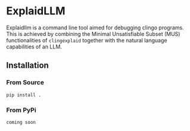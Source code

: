 # ExplaidLLM

Explaidllm is a command line tool aimed for debugging clingo programs. This is achieved by combining the Minimal
Unsatisfiable Subset (MUS) functionalities of `clingexplaid` together with the natural language capabilities of an LLM.

## Installation

### From Source

`pip install .`

### From PyPi

`coming soon`
